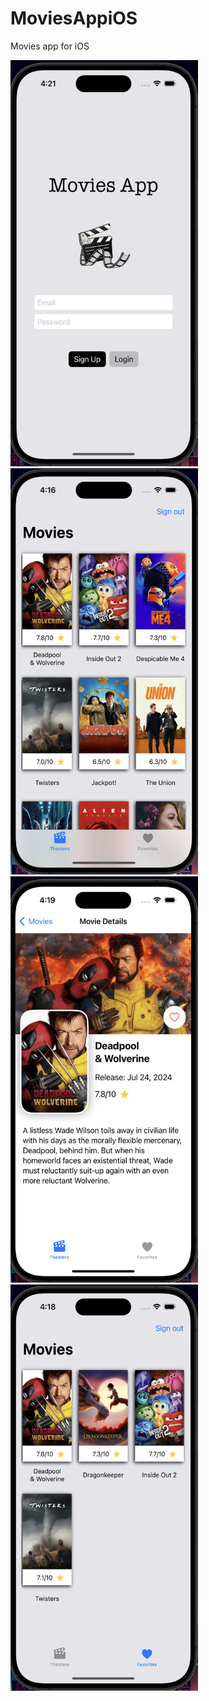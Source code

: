 # MoviesAppiOS
Movies app for iOS

<div>
  <img src='Movies-Login.png' height='650' width='300' title='Movies Login' alt='Movies Login' />
  <img src='Movies-List.png' height='650' width='300' title='Movies List' alt='Movies List' />
  <img src='Movies-Detail.png' height='650' width='300' title='Movies Detail' alt='Movies Detail' />
  <img src='Movies-Favs.png' height='650' width='300' title='Movies Favs' alt='Movies Favs' />
</div>

